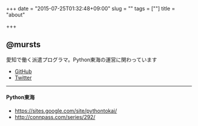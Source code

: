 +++
date = "2015-07-25T01:32:48+09:00"
slug = ""
tags = [""]
title = "about"

+++

## @mursts

愛知で働く派遣プログラマ。Python東海の運営に関わっています

* [GitHub](https://github.com/mursts)
* [Twitter](https://twitter.com/mursts)

---

#### Python東海

* https://sites.google.com/site/pythontokai/
* http://connpass.com/series/292/

